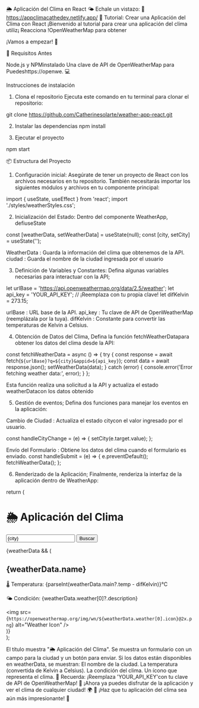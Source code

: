 🌦️ Aplicación del Clima en React 🌤️ Echale un vistazo: 👀 https://appclimacathedev.netlify.app/
🚀 Tutorial: Crear una Aplicación del Clima con React
¡Bienvenido al tutorial para crear una aplicación del clima utiliz¡ Reacciona !OpenWeatherMap para obtener

¡Vamos a empezar! 👨‍

🔧 Requisitos
Antes

Node.js y NPMinstalado
Una clave de API de OpenWeatherMap para
Puedeshttps://openwe. 💻

Instrucciones de instalación
1. Clona el repositorio
Ejecuta este comando en tu terminal para clonar el repositorio:

git clone https://github.com/Catherinesolarte/weather-app-react.git

2. Instalar las dependencias
npm install

3. Ejecutar el proyecto

npm start

📦 Estructura del Proyecto

1. Configuración inicial: Asegúrate de tener un proyecto de React con los archivos necesarios en tu repositorio. También necesitarás importar los siguientes módulos y archivos en tu componente principal:

import { useState, useEffect } from 'react';
import './styles/weatherStyles.css';

2. Inicialización del Estado: Dentro del componente WeatherApp, defiuseState

const [weatherData, setWeatherData] = useState(null);
const [city, setCity] = useState('');

WeatherData : Guarda la información del clima que obtenemos de la API.
ciudad : Guarda el nombre de la ciudad ingresada por el usuario

3. Definición de Variables y Constantes: Defina algunas variables necesarias para interactuar con la API;

let urlBase = 'https://api.openweathermap.org/data/2.5/weather';
let api_key = 'YOUR_API_KEY';  // ¡Reemplaza con tu propia clave!
let difKelvin = 273.15;

urlBase : URL base de la API.
api_key : Tu clave de API de OpenWeatherMap (reemplázala por la tuya).
difKelvin : Constante para convertir las temperaturas de Kelvin a Celsius.

4. Obtención de Datos del Clima, Defina la función fetchWeatherDatapara obtener los datos del clima desde la API:

const fetchWeatherData = async () => {
    try {
        const response = await fetch(`${urlBase}?q=${city}&appid=${api_key}`);
        const data = await response.json();
        setWeatherData(data);
    } catch (error) {
        console.error('Error fetching weather data:', error);
    }
};

Esta función realiza una solicitud a la API y actualiza el estado weatherDatacon los datos obtenido

5. Gestión de eventos; Defina dos funciones para manejar los eventos en la aplicación:

Cambio de Ciudad : Actualiza el estado citycon el valor ingresado por el usuario.

const handleCityChange = (e) => { setCity(e.target.value); };

Envío del Formulario : Obtiene los datos del clima cuando el formulario es enviado.
const handleSubmit = (e) => { e.preventDefault(); fetchWeatherData(); };

6. Renderizado de la Aplicación; Finalmente, renderiza la interfaz de la aplicación dentro de WeatherApp:

return (
    <div className="container">
        <h1>🌦️ Aplicación del Clima</h1>
        <form onSubmit={handleSubmit}>
            <input type="text" value={city} onChange={handleCityChange} placeholder="Ingresa una ciudad" />
            <button type="submit">Buscar</button>
        </form>
        {weatherData && (
            <div>
                <h2>{weatherData.name}</h2>
                <p>🌡️ Temperatura: {parseInt(weatherData.main?.temp - difKelvin)}°C</p>
                <p>🌤️ Condición: {weatherData.weather[0]?.description}</p>
                <img src={`https://openweathermap.org/img/wn/${weatherData.weather[0].icon}@2x.png`} alt="Weather Icon" />
            </div>
        )}
    </div>
);

El título muestra "🌦️ Aplicación del Clima".
Se muestra un formulario con un campo para la ciudad y un botón para enviar.
Si los datos están disponibles en weatherData, se muestran:
El nombre de la ciudad.
La temperatura (convertida de Kelvin a Celsius).
La condición del clima.
Un ícono que representa el clima.
🔑 Recuerda:
¡Reemplaza 'YOUR_API_KEY'con tu clave de API de OpenWeatherMap! 🔑
¡Ahora ya puedes disfrutar de la aplicación y ver el clima de cualquier ciudad! 🌍
🌟 ¡Haz que tu aplicación del clima sea aún más impresionante! 🌟
